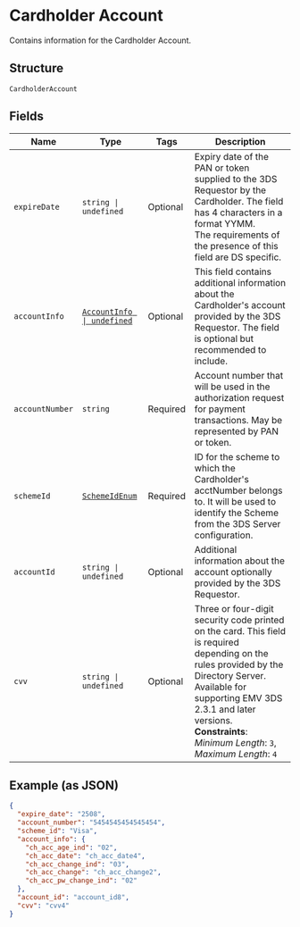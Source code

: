
# Cardholder Account

Contains information for the Cardholder Account.

## Structure

`CardholderAccount`

## Fields

| Name | Type | Tags | Description |
|  --- | --- | --- | --- |
| `expireDate` | `string \| undefined` | Optional | Expiry date of the PAN or token supplied to the 3DS Requestor by the Cardholder. The field has 4 characters in a format YYMM.<br>The requirements of the presence of this field are DS specific. |
| `accountInfo` | [`AccountInfo \| undefined`](../../doc/models/account-info.md) | Optional | This field contains additional information about the Cardholder's account provided by the 3DS Requestor. The field is optional but recommended to include. |
| `accountNumber` | `string` | Required | Account number that will be used in the authorization request for payment transactions. May be represented by PAN or token. |
| `schemeId` | [`SchemeIdEnum`](../../doc/models/scheme-id-enum.md) | Required | ID for the scheme to which the Cardholder's acctNumber belongs to. It will be used to identify the Scheme from the 3DS Server configuration. |
| `accountId` | `string \| undefined` | Optional | Additional information about the account optionally provided by the 3DS Requestor. |
| `cvv` | `string \| undefined` | Optional | Three or four-digit security code printed on the card. This field is required depending on the rules provided by the Directory Server. Available for supporting EMV 3DS 2.3.1 and later versions.<br>**Constraints**: *Minimum Length*: `3`, *Maximum Length*: `4` |

## Example (as JSON)

```json
{
  "expire_date": "2508",
  "account_number": "5454545454545454",
  "scheme_id": "Visa",
  "account_info": {
    "ch_acc_age_ind": "02",
    "ch_acc_date": "ch_acc_date4",
    "ch_acc_change_ind": "03",
    "ch_acc_change": "ch_acc_change2",
    "ch_acc_pw_change_ind": "02"
  },
  "account_id": "account_id8",
  "cvv": "cvv4"
}
```

